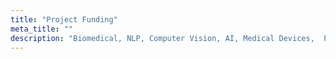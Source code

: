 ```yaml
---
title: "Project Funding"
meta_title: ""
description: "Biomedical, NLP, Computer Vision, AI, Medical Devices,  Projects"
---
```

